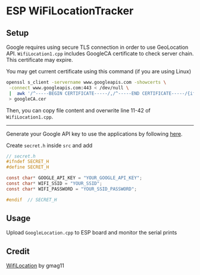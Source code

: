 # ESP WiFiLocationTracker

## Setup

Google requires using secure TLS connection in order to use GeoLocation API. `WifiLocation1.cpp` includes GoogleCA certificate to check server chain. This certificate may expire.

You may get current certificate using this command (if you are using Linux)

```bash
openssl s_client -servername www.googleapis.com -showcerts \
 -connect www.googleapis.com:443 < /dev/null \
 |  awk '/^-----BEGIN CERTIFICATE-----/,/^-----END CERTIFICATE-----/{if(++m==1)n++;if(n==2)print;if(/^-----END CERTIFICATE-----/)m=0}' \
 > googleCA.cer
```

Then, you can copy file content and overwrite line 11-42 of `WifiLocation1.cpp`.

---

Generate your Google API key to use the applications by following [here](https://developers.google.com/maps/documentation/geolocation/get-api-key).

Create `secret.h` inside `src` and add

```c
// secret.h
#ifndef SECRET_H
#define SECRET_H

const char* GOOGLE_API_KEY = "YOUR_GOOGLE_API_KEY";
const char* WIFI_SSID = "YOUR_SSID";
const char* WIFI_PASSWORD = "YOUR_SSID_PASSWORD";

#endif  // SECRET_H
```

## Usage

Upload `GoogleLocation.cpp` to ESP board and monitor the serial prints

## Credit

[WifiLocation](https://github.com/gmag11/WifiLocation) by gmag11
